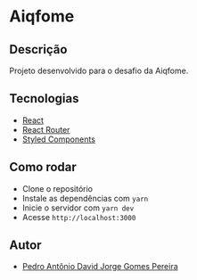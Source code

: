 # Aiqfome

## Descrição

Projeto desenvolvido para o desafio da Aiqfome.

## Tecnologias

- [React](https://pt-br.reactjs.org/)
- [React Router](https://reactrouter.com/)
- [Styled Components](https://styled-components.com/)

## Como rodar

- Clone o repositório
- Instale as dependências com `yarn`
- Inicie o servidor com `yarn dev`
- Acesse `http://localhost:3000`

## Autor

- [Pedro Antônio David Jorge Gomes Pereira](https://www.linkedin.com/in/pedro-antonio-david-914aa1129/)
